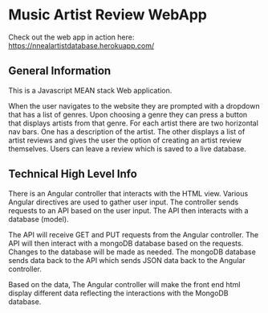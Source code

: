 # Music Artist Review WebApp

Check out the web app in action here: 
https://nnealartistdatabase.herokuapp.com/

## General Information

This is a Javascript MEAN stack Web application. 

When the user navigates to the website they are prompted with a dropdown that has a list of genres. Upon choosing a genre they can press a button that displays artists from that genre. For each artist there are two horizontal nav bars. One has a description of the artist. The other displays a list of artist reviews and gives the user the option of creating an artist review themselves. Users can leave a review which is saved to a live database. 


## Technical High Level Info

There is an Angular controller that interacts with the HTML view. Various Angular directives are used to gather user input. The controller sends requests to an API based on the user input.  The API then interacts with a database (model).

The API will receive GET and PUT requests from the Angular controller. The API will then interact with a mongoDB database based on the requests. Changes to the database will be made as needed. The mongoDB database sends data back to the API which sends JSON data back to the Angular controller.

Based on the data, The Angular controller will make the front end html display different data reflecting the interactions with the MongoDB database.

